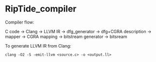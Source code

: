 # RipTide_compiler

Compiler flow:

C code -> Clang -> LLVM IR -> dfg_generator -> dfg+CGRA description -> mapper -> CGRA mapping -> bitstream generator -> bitsream 

To generate LLVM IR from Clang:

`
clang -O2 -S -emit-llvm <source.c> -o <output.ll>
`
